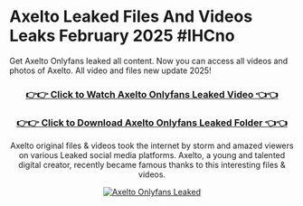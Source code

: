 # Axelto Leaked Files And Videos Leaks February 2025 #IHCno

Get Axelto Onlyfans leaked all content. Now you can access all videos and photos of Axelto. All video and files new update 2025!
<div align="center" title="Axelto Onlyfans Leaked">
  
### [👉👉 Click to Watch Axelto Onlyfans Leaked Video 👈👈](https://links2leaks.com?utm_source=axelto&utm_medium=gitfeb)  
### [👉👉 Click to Download Axelto Onlyfans Leaked Folder 👈👈](https://links2leaks.com?utm_source=axelto&utm_medium=gitfeb)  

Axelto original files & videos took the internet by storm and amazed viewers on various Leaked social media platforms. Axelto, a young and talented digital creator, recently became famous thanks to this interesting files & videos.

[![Axelto Onlyfans Leaked](https://i.ibb.co/93hzkbrt/l2l.gif)](https://links2leaks.com?utm_source=axelto&utm_medium=gitfeb)  

</div>
